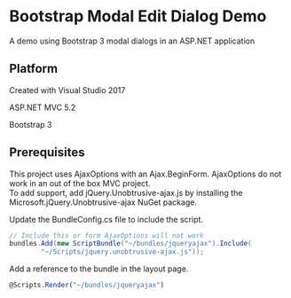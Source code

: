# Bootstrap Modal Edit Dialog Demo
A demo using Bootstrap 3 modal dialogs in an ASP.NET application

## Platform
Created with Visual Studio 2017 

ASP.NET MVC 5.2 

Bootstrap 3

## Prerequisites
This project uses AjaxOptions with an Ajax.BeginForm.  AjaxOptions do not work in an out of the box MVC project.  
To add support, add jQuery.Unobtrusive-ajax.js by installing the Microsoft.jQuery.Unobtrusive-ajax NuGet package.

Update the BundleConfig.cs file to include the script.

```C#
// Include this or form AjaxOptions will not work
bundles.Add(new ScriptBundle("~/bundles/jqueryajax").Include(
        "~/Scripts/jquery.unobtrusive-ajax.js"));
```

Add a reference to the bundle in the layout page.

```JavaScript
@Scripts.Render("~/bundles/jqueryajax")
```
